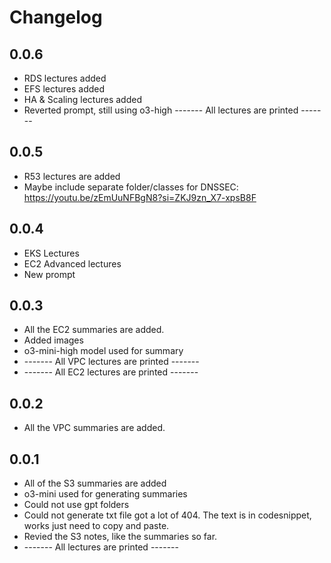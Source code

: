 # Changelog 

## 0.0.6
- RDS lectures added
- EFS lectures added
- HA & Scaling lectures added
- Reverted prompt, still using o3-high
------- All lectures are printed -------

## 0.0.5
- R53 lectures are added
- Maybe include separate folder/classes for DNSSEC: https://youtu.be/zEmUuNFBgN8?si=ZKJ9zn_X7-xpsB8F

## 0.0.4
- EKS Lectures 
- EC2 Advanced lectures
- New prompt

## 0.0.3
- All the EC2 summaries are added.
- Added images
- o3-mini-high model used for summary
- ------- All VPC lectures are printed -------
- ------- All EC2 lectures are printed -------

## 0.0.2
- All the VPC summaries are added. 

## 0.0.1
- All of the S3 summaries are added
- o3-mini used for generating summaries
- Could not use gpt folders
- Could not generate txt file got a lot of 404. The text is in codesnippet, works just need to copy and paste.
- Revied the S3 notes, like the summaries so far.
- ------- All lectures are printed -------